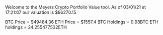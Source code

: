 Welcome to the Meyers Crypto Portfolio Value tool. 
As of 03/01/21 at 17:21:07 our valuation is $86270.15 

BTC Price = $49484.36
 ETH Price = $1557.4
BTC Holdings = 0.98BTC
 ETH holdings = 24.255477532ETH 
